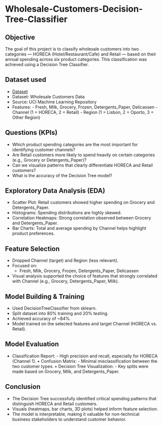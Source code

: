 # Wholesale-Customers-Decision-Tree-Classifier
## Objective 
The goal of this project is to classify wholesale customers into two categories — HORECA (Hotel/Restaurant/Cafe) and Retail — based on their annual spending across six product categories. This classification was achieved using a Decision Tree Classifier.

## Dataset used
-	<a href="https://github.com/SelvaTharsan/Wholesale-Customers-Decision-Tree-Classifier/blob/main/Wholesale%20customers%20data.csv"> Dataset </a>
- Dataset: Wholesale Customers Data
- Source: UCI Machine Learning Repository
- Features:
       - Fresh, Milk, Grocery, Frozen, Detergents_Paper, Delicassen
	     - Channel (1 = HORECA, 2 = Retail)
	     - Region (1 = Lisbon, 2 = Oporto, 3 = Other Region)

## Questions (KPIs)
-	Which product spending categories are the most important for identifying customer channels?
-	Are Retail customers more likely to spend heavily on certain categories (e.g., Grocery or Detergents_Paper)?
-	Can we visualize patterns that clearly differentiate HORECA and Retail customers?
-	What is the accuracy of the Decision Tree model?



##  Exploratory Data Analysis (EDA)
-	Scatter Plot: Retail customers showed higher spending on Grocery and Detergents_Paper.
-	Histograms: Spending distributions are highly skewed.
-	Correlation Heatmaps: Strong correlation observed between Grocery and Detergents_Paper.
-	Bar Charts: Total and average spending by Channel helps highlight product preferences.

## Feature Selection
- Dropped Channel (target) and Region (less relevant).
-	Focused on:
      - Fresh, Milk, Grocery, Frozen, Detergents_Paper, Delicassen
-	Visual analysis supported the choice of features that strongly correlated with Channel (e.g., Grocery, Detergents_Paper, Milk).

## Model Building & Training
-	Used DecisionTreeClassifier from sklearn.
-	Split dataset into 80% training and 20% testing.
-	Achieved accuracy of ~84%.
-	Model trained on the selected features and target Channel (HORECA vs. Retail).

## Model Evaluation
-	Classification Report:
         - High precision and recall, especially for HORECA (Channel 1).
•	Confusion Matrix:
         - Minimal misclassification between the two customer types.
•	Decision Tree Visualization:
         - Key splits were made based on Grocery, Milk, and Detergents_Paper.



##  Conclusion
-	The Decision Tree successfully identified critical spending patterns that distinguish HORECA and Retail customers.
-	Visuals (heatmaps, bar charts, 3D plots) helped inform feature selection.
-	The model is interpretable, making it valuable for non-technical business stakeholders to understand customer behavior.




